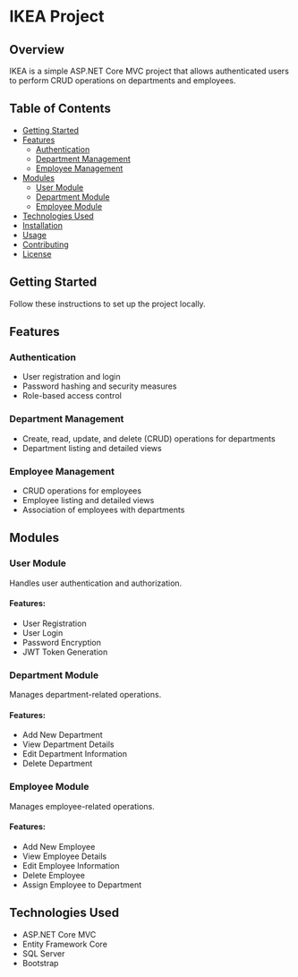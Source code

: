 
</head>
<body>

<h1>IKEA Project</h1>

<h2>Overview</h2>
<p>IKEA is a simple ASP.NET Core MVC project that allows authenticated users to perform CRUD operations on departments and employees.</p>

<h2>Table of Contents</h2>
<ul>
    <li><a href="#getting-started">Getting Started</a></li>
    <li><a href="#features">Features</a>
        <ul>
            <li><a href="#authentication">Authentication</a></li>
            <li><a href="#department-management">Department Management</a></li>
            <li><a href="#employee-management">Employee Management</a></li>
        </ul>
    </li>
    <li><a href="#modules">Modules</a>
        <ul>
            <li><a href="#user-module">User Module</a></li>
            <li><a href="#department-module">Department Module</a></li>
            <li><a href="#employee-module">Employee Module</a></li>
        </ul>
    </li>
    <li><a href="#technologies-used">Technologies Used</a></li>
    <li><a href="#installation">Installation</a></li>
    <li><a href="#usage">Usage</a></li>
    <li><a href="#contributing">Contributing</a></li>
    <li><a href="#license">License</a></li>
</ul>

<h2 id="getting-started">Getting Started</h2>
<p>Follow these instructions to set up the project locally.</p>

<h2 id="features">Features</h2>

<h3 id="authentication">Authentication</h3>
<ul>
    <li>User registration and login</li>
    <li>Password hashing and security measures</li>
    <li>Role-based access control</li>
</ul>

<h3 id="department-management">Department Management</h3>
<ul>
    <li>Create, read, update, and delete (CRUD) operations for departments</li>
    <li>Department listing and detailed views</li>
</ul>

<h3 id="employee-management">Employee Management</h3>
<ul>
    <li>CRUD operations for employees</li>
    <li>Employee listing and detailed views</li>
    <li>Association of employees with departments</li>
</ul>

<h2 id="modules">Modules</h2>

<h3 id="user-module">User Module</h3>
<p>Handles user authentication and authorization.</p>

<h4>Features:</h4>
<ul>
    <li>User Registration</li>
    <li>User Login</li>
    <li>Password Encryption</li>
    <li>JWT Token Generation</li>
</ul>

<h3 id="department-module">Department Module</h3>
<p>Manages department-related operations.</p>

<h4>Features:</h4>
<ul>
    <li>Add New Department</li>
    <li>View Department Details</li>
    <li>Edit Department Information</li>
    <li>Delete Department</li>
</ul>

<h3 id="employee-module">Employee Module</h3>
<p>Manages employee-related operations.</p>

<h4>Features:</h4>
<ul>
    <li>Add New Employee</li>
    <li>View Employee Details</li>
    <li>Edit Employee Information</li>
    <li>Delete Employee</li>
    <li>Assign Employee to Department</li>
</ul>

<h2 id="technologies-used">Technologies Used</h2>
<ul>
    <li>ASP.NET Core MVC</li>
    <li>Entity Framework Core</li>
    <li>SQL Server</li>
    <li>Bootstrap</li>
</ul>


</body>
</html>

